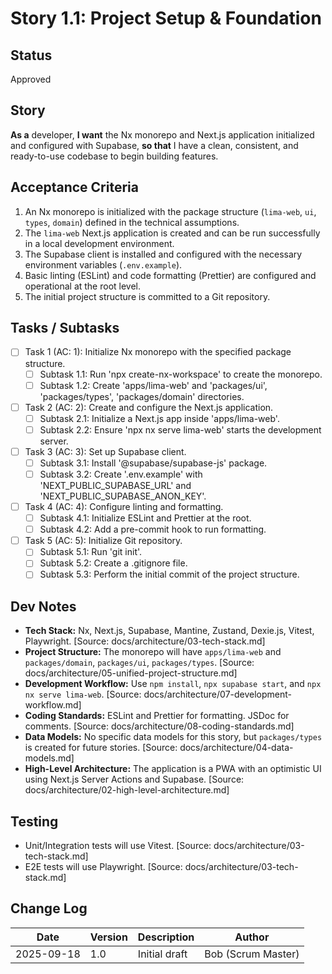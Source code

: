 # Story 1.1: Project Setup & Foundation

## Status

Approved

## Story

**As a** developer,
**I want** the Nx monorepo and Next.js application initialized and configured with Supabase,
**so that** I have a clean, consistent, and ready-to-use codebase to begin building features.

## Acceptance Criteria

1. An Nx monorepo is initialized with the package structure (`lima-web`, `ui`, `types`, `domain`) defined in the technical assumptions.
2. The `lima-web` Next.js application is created and can be run successfully in a local development environment.
3. The Supabase client is installed and configured with the necessary environment variables (`.env.example`).
4. Basic linting (ESLint) and code formatting (Prettier) are configured and operational at the root level.
5. The initial project structure is committed to a Git repository.

## Tasks / Subtasks

- [ ] Task 1 (AC: 1): Initialize Nx monorepo with the specified package structure.
  - [ ] Subtask 1.1: Run 'npx create-nx-workspace' to create the monorepo.
  - [ ] Subtask 1.2: Create 'apps/lima-web' and 'packages/ui', 'packages/types', 'packages/domain' directories.
- [ ] Task 2 (AC: 2): Create and configure the Next.js application.
  - [ ] Subtask 2.1: Initialize a Next.js app inside 'apps/lima-web'.
  - [ ] Subtask 2.2: Ensure 'npx nx serve lima-web' starts the development server.
- [ ] Task 3 (AC: 3): Set up Supabase client.
  - [ ] Subtask 3.1: Install '@supabase/supabase-js' package.
  - [ ] Subtask 3.2: Create '.env.example' with 'NEXT_PUBLIC_SUPABASE_URL' and 'NEXT_PUBLIC_SUPABASE_ANON_KEY'.
- [ ] Task 4 (AC: 4): Configure linting and formatting.
  - [ ] Subtask 4.1: Initialize ESLint and Prettier at the root.
  - [ ] Subtask 4.2: Add a pre-commit hook to run formatting.
- [ ] Task 5 (AC: 5): Initialize Git repository.
  - [ ] Subtask 5.1: Run 'git init'.
  - [ ] Subtask 5.2: Create a .gitignore file.
  - [ ] Subtask 5.3: Perform the initial commit of the project structure.

## Dev Notes

- **Tech Stack:** Nx, Next.js, Supabase, Mantine, Zustand, Dexie.js, Vitest, Playwright. [Source: docs/architecture/03-tech-stack.md]
- **Project Structure:** The monorepo will have `apps/lima-web` and `packages/domain`, `packages/ui`, `packages/types`. [Source: docs/architecture/05-unified-project-structure.md]
- **Development Workflow:** Use `npm install`, `npx supabase start`, and `npx nx serve lima-web`. [Source: docs/architecture/07-development-workflow.md]
- **Coding Standards:** ESLint and Prettier for formatting. JSDoc for comments. [Source: docs/architecture/08-coding-standards.md]
- **Data Models:** No specific data models for this story, but `packages/types` is created for future stories. [Source: docs/architecture/04-data-models.md]
- **High-Level Architecture:** The application is a PWA with an optimistic UI using Next.js Server Actions and Supabase. [Source: docs/architecture/02-high-level-architecture.md]

## Testing

- Unit/Integration tests will use Vitest. [Source: docs/architecture/03-tech-stack.md]
- E2E tests will use Playwright. [Source: docs/architecture/03-tech-stack.md]

## Change Log

| Date       | Version | Description   | Author             |
| ---------- | ------- | ------------- | ------------------ |
| 2025-09-18 | 1.0     | Initial draft | Bob (Scrum Master) |
